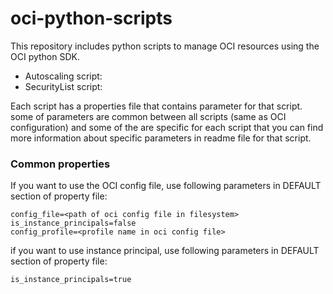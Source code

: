 # oci-python-scripts
This repository includes python scripts to manage OCI resources using the OCI python SDK. 

- Autoscaling script: 
- SecurityList script: 

Each script has a properties file that contains parameter for that script. some of parameters are common between all scripts (same as OCI configuration) and some of the are specific for each script that you can find more information about specific parameters in readme file for that script. 

### Common properties
If you want to use the OCI config file, use following parameters in DEFAULT section of property file:  
```
config_file=<path of oci config file in filesystem>
is_instance_principals=false
config_profile=<profile name in oci config file>
```

if you want to use instance principal, use following parameters in DEFAULT section of property file:  
```
is_instance_principals=true
```
